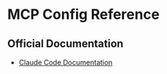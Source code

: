 # MCP Config Reference

## Official Documentation
- [Claude Code Documentation](https://docs.claude.com/en/docs/claude-code)